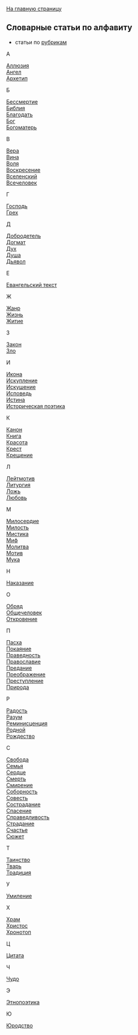 [На главную страницу](https://thesaurus-dostoevsky.github.io/)
## Словарные статьи по алфавиту
* статьи по [рубрикам](https://thesaurus-dostoevsky.github.io/Thesaurus/)

А

[Аллюзия](https://thesaurus-dostoevsky.github.io/Thesaurus/аллюзия)  
[Ангел](https://thesaurus-dostoevsky.github.io/Thesaurus/ангел)  
[Архетип](https://thesaurus-dostoevsky.github.io/Thesaurus/архетип)  

Б

[Бессмертие](https://thesaurus-dostoevsky.github.io/Thesaurus/бессмертие)  
[Библия](https://thesaurus-dostoevsky.github.io/Thesaurus/библия)  
[Благодать](https://thesaurus-dostoevsky.github.io/Thesaurus/благодать)  
[Бог](https://thesaurus-dostoevsky.github.io/Thesaurus/бог)  
[Богоматерь](https://thesaurus-dostoevsky.github.io/Thesaurus/богоматерь)  

В

[Вера](https://thesaurus-dostoevsky.github.io/Thesaurus/вера)  
[Вина](https://thesaurus-dostoevsky.github.io/Thesaurus/вина)  
[Воля](https://thesaurus-dostoevsky.github.io/Thesaurus/воля)  
[Воскресение](https://thesaurus-dostoevsky.github.io/Thesaurus/воскресение)  
[Вселенский](https://thesaurus-dostoevsky.github.io/Thesaurus/вселенский)  
[Всечеловек](https://thesaurus-dostoevsky.github.io/Thesaurus/всечеловек)  

Г

[Господь](https://thesaurus-dostoevsky.github.io/Thesaurus/господь)  
[Грех](https://thesaurus-dostoevsky.github.io/Thesaurus/грех)  

Д

[Добродетель](https://thesaurus-dostoevsky.github.io/Thesaurus/добродетель)  
[Догмат](https://thesaurus-dostoevsky.github.io/Thesaurus/догмат)  
[Дух](https://thesaurus-dostoevsky.github.io/Thesaurus/дух)  
[Душа](https://thesaurus-dostoevsky.github.io/Thesaurus/душа)  
[Дьявол](https://thesaurus-dostoevsky.github.io/Thesaurus/дьявол)  

Е

[Евангельский текст](https://thesaurus-dostoevsky.github.io/Thesaurus/евангельский_текст)  

Ж

[Жанр](https://thesaurus-dostoevsky.github.io/Thesaurus/жанр)  
[Жизнь](https://thesaurus-dostoevsky.github.io/Thesaurus/жизнь)  
[Житие](https://thesaurus-dostoevsky.github.io/Thesaurus/житие)  

З

[Закон](https://thesaurus-dostoevsky.github.io/Thesaurus/закон)  
[Зло](https://thesaurus-dostoevsky.github.io/Thesaurus/зло)  

И

[Икона](https://thesaurus-dostoevsky.github.io/Thesaurus/икона)  
[Искупление](https://thesaurus-dostoevsky.github.io/Thesaurus/искупление)  
[Искушение](https://thesaurus-dostoevsky.github.io/Thesaurus/искушение)  
[Исповедь](https://thesaurus-dostoevsky.github.io/Thesaurus/исповедь)  
[Истина](https://thesaurus-dostoevsky.github.io/Thesaurus/истина)  
[Историческая поэтика](https://thesaurus-dostoevsky.github.io/Thesaurus/историческая_поэтика)  

К

[Канон](https://thesaurus-dostoevsky.github.io/Thesaurus/канон)  
[Книга](https://thesaurus-dostoevsky.github.io/Thesaurus/книга)  
[Красота](https://thesaurus-dostoevsky.github.io/Thesaurus/красота)  
[Крест](https://thesaurus-dostoevsky.github.io/Thesaurus/крест)  
[Крещение](https://thesaurus-dostoevsky.github.io/Thesaurus/крещение)  

Л

[Лейтмотив](https://thesaurus-dostoevsky.github.io/Thesaurus/лейтмотив)  
[Литургия](https://thesaurus-dostoevsky.github.io/Thesaurus/литургия)  
[Ложь](https://thesaurus-dostoevsky.github.io/Thesaurus/ложь)  
[Любовь](https://thesaurus-dostoevsky.github.io/Thesaurus/любовь)  

М

[Милосердие](https://thesaurus-dostoevsky.github.io/Thesaurus/милосердие)  
[Милость](https://thesaurus-dostoevsky.github.io/Thesaurus/милость)  
[Мистика](https://thesaurus-dostoevsky.github.io/Thesaurus/мистика)  
[Миф](https://thesaurus-dostoevsky.github.io/Thesaurus/миф)  
[Молитва](https://thesaurus-dostoevsky.github.io/Thesaurus/молитва)  
[Мотив](https://thesaurus-dostoevsky.github.io/Thesaurus/мотив)  
[Мука](https://thesaurus-dostoevsky.github.io/Thesaurus/мука)  

Н

[Наказание](https://thesaurus-dostoevsky.github.io/Thesaurus/наказание)  

О

[Обряд](https://thesaurus-dostoevsky.github.io/Thesaurus/обряд)  
[Общечеловек](https://thesaurus-dostoevsky.github.io/Thesaurus/общечеловек)  
[Откровение](https://thesaurus-dostoevsky.github.io/Thesaurus/откровение)  

П

[Пасха](https://thesaurus-dostoevsky.github.io/Thesaurus/пасха)  
[Покаяние](https://thesaurus-dostoevsky.github.io/Thesaurus/покаяние)  
[Праведность](https://thesaurus-dostoevsky.github.io/Thesaurus/праведность)  
[Православие](https://thesaurus-dostoevsky.github.io/Thesaurus/православие)  
[Предание](https://thesaurus-dostoevsky.github.io/Thesaurus/предание)  
[Преображение](https://thesaurus-dostoevsky.github.io/Thesaurus/преображение)  
[Преступление](https://thesaurus-dostoevsky.github.io/Thesaurus/преступление)  
[Природа](https://thesaurus-dostoevsky.github.io/Thesaurus/природа)  

Р

[Радость](https://thesaurus-dostoevsky.github.io/Thesaurus/радость)  
[Разум](https://thesaurus-dostoevsky.github.io/Thesaurus/разум)  
[Реминисценция](https://thesaurus-dostoevsky.github.io/Thesaurus/реминисценция)  
[Родной](https://thesaurus-dostoevsky.github.io/Thesaurus/родной)  
[Рождество](https://thesaurus-dostoevsky.github.io/Thesaurus/рождество)  

С

[Свобода](https://thesaurus-dostoevsky.github.io/Thesaurus/свобода)  
[Семья](https://thesaurus-dostoevsky.github.io/Thesaurus/семья)  
[Сердце](https://thesaurus-dostoevsky.github.io/Thesaurus/сердце)  
[Смерть](https://thesaurus-dostoevsky.github.io/Thesaurus/смерть)  
[Смирение](https://thesaurus-dostoevsky.github.io/Thesaurus/смирение)  
[Соборность](https://thesaurus-dostoevsky.github.io/Thesaurus/соборность)  
[Совесть](https://thesaurus-dostoevsky.github.io/Thesaurus/совесть)  
[Сострадание](https://thesaurus-dostoevsky.github.io/Thesaurus/сострадание)  
[Спасение](https://thesaurus-dostoevsky.github.io/Thesaurus/спасение)  
[Справедливость](https://thesaurus-dostoevsky.github.io/Thesaurus/справедливость)  
[Страдание](https://thesaurus-dostoevsky.github.io/Thesaurus/страдание)  
[Счастье](https://thesaurus-dostoevsky.github.io/Thesaurus/счастье)  
[Сюжет](https://thesaurus-dostoevsky.github.io/Thesaurus/сюжет)  

Т

[Таинство](https://thesaurus-dostoevsky.github.io/Thesaurus/таинство)  
[Тварь](https://thesaurus-dostoevsky.github.io/Thesaurus/тварь)  
[Традиция](https://thesaurus-dostoevsky.github.io/Thesaurus/традиция)  

У

[Умиление](https://thesaurus-dostoevsky.github.io/Thesaurus/умиление)  

Х

[Храм](https://thesaurus-dostoevsky.github.io/Thesaurus/храм)  
[Христос](https://thesaurus-dostoevsky.github.io/Thesaurus/христос)  
[Хронотоп](https://thesaurus-dostoevsky.github.io/Thesaurus/хронотоп)  

Ц

[Цитата](https://thesaurus-dostoevsky.github.io/Thesaurus/цитата)  

Ч

[Чудо](https://thesaurus-dostoevsky.github.io/Thesaurus/чудо)  

Э

[Этнопоэтика](https://thesaurus-dostoevsky.github.io/Thesaurus/этнопоэтика)  

Ю

[Юродство](https://thesaurus-dostoevsky.github.io/Thesaurus/юродство)
